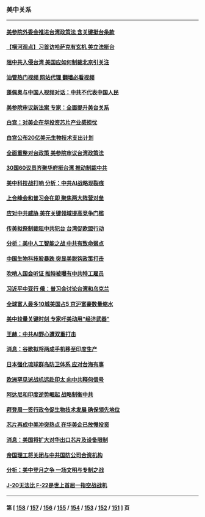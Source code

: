 ### 美中关系
---
#### [美参院外委会推进台湾政策法 含关键挺台条款](../../pages/nf1412576/n13825205.md?09151245) 
#### [【横河观点】习首访哈萨克有玄机 美立法挺台](../../pages/nf1412576/n13825189.md?09151245) 
#### [阻中共入侵台湾 美国应如何制裁北京引关注](../../pages/nf1412576/n13825165.md?09151245) 
#### [油管热门视频 网站代理 翻墙必看视频](http://209.222.30.114:81/youtube.html?09151245)
#### [蓬佩奥与中国人视频对话：中共不代表中国人民](../../pages/nf1412576/n13825094.md?09151245) 
#### [美参院审议新法案 专家：全面提升美台关系](../../pages/nf1412576/n13824868.md?09151245) 
#### [白宫：对美企在华投资芯片产业感担忧](../../pages/nf1412576/n13825122.md?09151245) 
#### [白宫公布20亿美元生物技术支出计划](../../pages/nf1412576/n13825109.md?09151245) 
#### [全面重整对台政策 美参院审议台湾政策法](../../pages/nf1412576/n13825005.md?09151245) 
#### [30国60议员齐聚华府挺台湾 推动制裁中共](../../pages/nf1412576/n13824722.md?09151245) 
#### [美中科技战打响 分析：中共AI战略现裂痕](../../pages/nf1412576/n13824356.md?09151245) 
#### [上合峰会和普习会在即 聚焦两大阵营对垒](../../pages/nf1412576/n13824392.md?09151245) 
#### [应对中共威胁 美在关键领域提高竞争门槛](../../pages/nf1412576/n13824368.md?09151245) 
#### [传美拟祭制裁阻中共犯台 台湾促欧盟行动](../../pages/nf1412576/n13824369.md?09151245) 
#### [分析：美中人工智能之战 中共有致命弱点](../../pages/nf1412576/n13824391.md?09151245) 
#### [中国生物科技股暴跌 突显美脱钩政策打击](../../pages/nf1412576/n13824275.md?09151245) 
#### [吹哨人国会听证 推特被曝有中共特工雇员](../../pages/nf1412576/n13824276.md?09151245) 
#### [习近平中亚行 俄：普习会讨论台湾和乌克兰](../../pages/nf1412576/n13824173.md?09151245) 
#### [全球富人最多10城美国占5 京沪富豪数量缩水](../../pages/nf1412576/n13824278.md?09151245) 
#### [美中较量关键时刻 专家吁美动用“经济武器”](../../pages/nf1412576/n13824055.md?09151245) 
#### [王赫：中共AI野心遭双重打击](../../pages/nf1412576/n13823910.md?09151245) 
#### [消息：谷歌拟将两成手机移至印度生产](../../pages/nf1412576/n13823907.md?09151245) 
#### [日本强化琉球群岛防卫体系 应对台海有事](../../pages/nf1412576/n13823710.md?09151245) 
#### [欧洲罕见派战机远赴印太 向中共释何信号](../../pages/nf1412576/n13823532.md?09151245) 
#### [阿达尼和印度逆势崛起 战略制衡中共](../../pages/nf1412576/n13823566.md?09151245) 
#### [拜登周一签行政令促生物技术发展 确保领先地位](../../pages/nf1412576/n13823369.md?09151245) 
#### [芯片再成中美冲突热点 在华美企已放慢投资](../../pages/nf1412576/n13823433.md?09151245) 
#### [消息：美国将扩大对华出口芯片及设备限制](../../pages/nf1412576/n13822921.md?09151245) 
#### [帝国理工将关闭与中共国防公司合资机构](../../pages/nf1412576/n13822785.md?09151245) 
#### [分析：美中登月之争 一场文明与专制之战](../../pages/nf1412576/n13819724.md?09151245) 
#### [J-20无法比 F-22是世上首屈一指空战战机](../../pages/nf1412576/n13819734.md?09151245) 

---
#### 第 [ [158](./158.md?09151245) / [157](./157.md?09151245) / [156](./156.md?09151245) / [155](./155.md?09151245) / [154](./154.md?09151245) / [153](./153.md?09151245) / [152](./152.md?09151245) / [151](./151.md?09151245) ] 页
